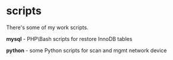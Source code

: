 # scripts

There's some of my work scripts.

**mysql** - PHP\Bash scripts for restore InnoDB tables

**python** - some Python scripts for scan and mgmt network device
